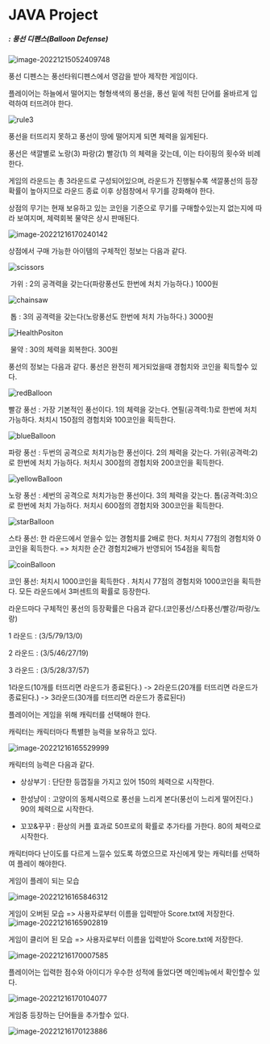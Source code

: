 # JAVA Project

##### : 풍선 디펜스(Balloon Defense)



![image-20221215052409748](https://user-images.githubusercontent.com/109474668/208294221-b5afeccb-3f6a-430d-9555-7c2a84701c71.png)




풍선 디펜스는 풍선타워디펜스에서 영감을 받아 제작한 게임이다.

플레이어는 하늘에서 떨어지는 형형색색의 풍선을, 풍선 밑에 적힌 단어를 올바르게 입력하여 터뜨려야 한다.



![rule3](https://user-images.githubusercontent.com/109474668/208294264-c11a016d-b047-4828-b959-dac0f3722095.png)






풍선을 터뜨리지 못하고 풍선이 땅에 떨어지게 되면 체력을 잃게된다.

풍선은 색깔별로 노랑(3) 파랑(2) 빨강(1) 의 체력을 갖는데, 이는 타이핑의 횟수와 비례한다.

게임의 라운드는 총 3라운드로 구성되어있으며, 라운드가 진행될수록 색깔풍선의 등장 확률이 높아지므로 라운드 종료 이후 상점창에서 무기를 강화해야 한다.

상점의 무기는 현재 보유하고 있는 코인을 기준으로 무기를 구매할수있는지 없는지에 따라 보여지며, 체력회복 물약은 상시 판매된다.

![image-20221216170240142](https://user-images.githubusercontent.com/109474668/208294280-15651c45-8892-4634-ad59-6c26264d8798.png)





상점에서 구매 가능한 아이템의 구체적인 정보는 다음과 같다.



![scissors](https://user-images.githubusercontent.com/109474668/208294302-e059e6d8-89a5-4fe7-86ed-24170bc65035.png)

​																	  가위 :  2의 공격력을 갖는다(파랑풍선도 한번에 처치 가능하다.) 1000원





![chainsaw](https://user-images.githubusercontent.com/109474668/208294323-8e1b8578-33b8-4a2b-b0f3-c59867adb9e3.png)





​																	    톱 : 3의 공격력을 갖는다(노랑풍선도 한번에 처치 가능하다.) 3000원





![HealthPositon](https://user-images.githubusercontent.com/109474668/208294329-b39ed62e-31f3-4ea4-94cf-be50192ba923.png)





​																		 물약 : 30의 체력을 회복한다. 300원



풍선의 정보는 다음과 같다. 풍선은 완전히 제거되었을때 경험치와 코인을 획득할수 있다.



![redBalloon](https://user-images.githubusercontent.com/109474668/208294365-b636c5d7-b3ee-44d7-83a2-8fd250acefd0.png)

빨강 풍선 : 가장 기본적인 풍선이다. 1의 체력을 갖는다. 연필(공격력:1)로 한번에 처치 가능하다.  처치시 150점의 경험치와 100코인을 획득한다.


![blueBalloon](https://user-images.githubusercontent.com/109474668/208294368-b5659de1-fdfa-4d3f-ae94-2d1fefd3d7ba.png)

파랑 풍선 : 두번의 공격으로 처치가능한 풍선이다. 2의 체력을 갖는다.  가위(공격력:2)로  한번에 처치 가능하다.   처치시 300점의 경험치와 200코인을 획득한다.


![yellowBalloon](https://user-images.githubusercontent.com/109474668/208294367-1d23f756-365f-44b3-adba-84ff01829ecf.png)



노랑 풍선 : 세번의 공격으로 처치가능한 풍선이다. 3의 체력을 갖는다. 톱(공격력:3)으로 한번에 처치 가능하다.  처치시 600점의 경험치와 300코인을 획득한다.


![starBalloon](https://user-images.githubusercontent.com/109474668/208294366-166a5b7e-a808-4408-bda4-ad01ec32ab6f.png)



스타 풍선:  한 라운드에서 얻을수 있는 경험치를 2배로 한다.  처치시 77점의 경험치와 0코인을 획득한다.  => 처치한 순간 경험치2배가 반영되어 154점을 획득함



![coinBalloon](https://user-images.githubusercontent.com/109474668/208294369-3433b3eb-7c4b-4ca9-ba04-bdc87de5394d.png)



코인 풍선:  처치시 1000코인을 획득한다 . 처치시 77점의 경험치와 1000코인을 획득한다. 모든 라운드에서 3퍼센트의 확률로 등장한다.





라운드마다 구체적인 풍선의 등장확률은 다음과 같다.(코인풍선/스타풍선/빨강/파랑/노랑)

1 라운드 :  (3/5/79/13/0)

2 라운드 :  (3/5/46/27/19)

3 라운드 :  (3/5/28/37/57)

1라운드(10개를 터뜨리면 라운드가 종료된다.) -> 2라운드(20개를 터뜨리면 라운드가 종료된다.) -> 3라운드(30개를 터뜨리면 라운드가 종료된다)



플레이어는 게임을 위해 캐릭터를 선택해야 한다.

캐릭터는 캐릭터마다 특별한 능력을 보유하고 있다. 

![image-20221216165529999](https://user-images.githubusercontent.com/109474668/208294404-275e42ba-54f3-4943-9662-007f2c4a4276.png)

캐릭터의 능력은 다음과 같다.

- 상상부기 : 단단한 등껍질을 가지고 있어 150의 체력으로 시작한다.

- 한성냥이 : 고양이의 동체시력으로 풍선을 느리게 본다(풍선이 느리게 떨어진다.) 90의 체력으로 시작한다.

- 꼬꼬&꾸꾸 : 환상의 커플 효과로 50프로의 확률로 추가타를 가한다. 80의 체력으로 시작한다.

  

캐릭터마다 난이도를 다르게 느낄수 있도록 하였으므로 자신에게 맞는 캐릭터를 선택하여 플레이 해야한다.



게임이 플레이 되는 모습

![image-20221216165846312](https://user-images.githubusercontent.com/109474668/208294412-639dc124-2e1e-46c0-b091-c902ca43a151.png)



게임이 오버된 모습 => 사용자로부터 이름을 입력받아 Score.txt에 저장한다.
![image-20221216165902819](https://user-images.githubusercontent.com/109474668/208294431-5ac4f33c-08cb-41bd-8a44-f4d4a82971e9.png)



게임이 클리어 된 모습 => 사용자로부터 이름을 입력받아 Score.txt에 저장한다.

![image-20221216170007585](C:\Users\alfm7\AppData\Roaming\Typora\typora-user-images\image-20221216170007585.png)



플레이어는 입력한 점수와 아이디가 우수한 성적에 들었다면 메인메뉴에서 확인할수 있다.

![image-20221216170104077](C:\Users\alfm7\AppData\Roaming\Typora\typora-user-images\image-20221216170104077.png)



게임중 등장하는 단어들을 추가할수 있다.

![image-20221216170123886](C:\Users\alfm7\AppData\Roaming\Typora\typora-user-images\image-20221216170123886.png)











